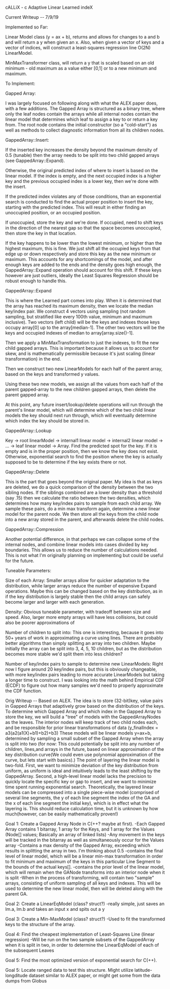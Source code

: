 cALLiX - c Adaptive Linear Learned indeX

Current Writeup -- 7/9/19

Implemented so Far:

Linear Model class (y = ax + b), returns and allows for changes to a and b and will return a y when given an x. Also, when given a vector of keys and a vector of indices, will construct a least-squares regression line O(2N) LinearModel.

MinMaxTransformer class, will return a y that is scaled based on an old minimum - old maximum as a value either [0,1] or to a new minimum and maximum.

To Implement:

Gapped Array:

I was largely focused on following along with what the ALEX paper does, with a few additions. The Gapped Array is structured as a binary tree, where only the leaf nodes contain the arrays while all internal nodes contain the linear model that determines which leaf to assign a key to or return a key from. The root node contains the initial constructor (so a "cold-start") as well as methods to collect diagnostic information from all its children nodes.

GappedArray::Insert:

If the inserted key increases the density beyond the maximum density of 0.5 (tunable) then the array needs to be split into two child gapped arrays (see GappedArray::Expand).

Otherwise, the original predicted index of where to insert is based on the linear model. If the index is empty, and the next occupied index is a higher key and the previous occupied index is a lower key, then we're done with the insert.

If the predicted index violates any of those conditions, than an exponential search is conducted to find the actual proper position to insert the key, starting with the predicted index. This will result in either finding an unoccupied position, or an occupied position.

If unoccupied, store the key and we're done. If occupied, need to shift keys in the direction of the nearest gap so that the space becomes unoccupied, then store the key in that location.

If the key happens to be lower than the lowest minimum, or higher than the highest maximum, this is fine. We just shift all the occupied keys from that edge up or down respectively and store this key as the new minimum or maximum. This accounts for any shortcomings of the model, and after enough keys are added to the ends and the density goes high enough, the GappedArray::Expand operation should account for this shift. If these keys however are just outliers, ideally the Least Squares Regression should be robust enough to handle this.

GappedArray::Expand

This is where the Learned part comes into play. When it is determined that the array has reached its maximum density, then we locate the median key/index pair. We construct 4 vectors using sampling (not random sampling, but stratified like every 100th value, minimum and maximum inclusive). Two vectors (left child) will be the keys and indexes those keys occupy array[0] up to the array[median-1]. The other two vectors will be the keys and occupied indexes of median to array[array.size()-1].

Then we apply  a MinMaxTransformation to just the indexes, to fit the new child gapped arrays. This is important because it allows us to account for skew, and is mathematically permissible because it's just scaling (linear transformation) in the end.

Then we construct two new LinearModels for each half of the parent array, based on the keys and transformed y values.

Using these two new models, we assign all the values from each half of the parent gapped-array to the new children gapped arrays, then delete the parent gapped array.

At this point, any future insert/lookup/delete operations will run through the parent's linear model, which will determine which of the two child linear models the key should next run through, which will eventually determine which index the key should be stored in.

GappedArray::Lookup

Key -> root linearModel -> internal1 linear model -> internal2 linear model -> ... -> leaf linear model -> Array. Find the predicted spot for the key. If it is empty and is in the proper position, then we know the key does not exist. Otherwise, exponential search to find the position where the key is actually supposed to be to determine if the key exists there or not.

GappedArray::Delete

This is the part that goes beyond the original paper. My idea is that as keys are deleted, we do a quick comparison of the density between the two sibling nodes. If the siblings combined are a lower density than a threshold (say .15) then we calculate the ratio between the two densities, which determines how many key/index pairs to sample from each child array. We sample these pairs, do a min max transform again, determine a new linear model for the parent node. We then store all the keys from the child node into a new array stored in the parent, and afterwards delete the child nodes.

GappedArray::Compression

Another potential difference, in that perhaps we can collapse some of the internal nodes, and combine linear models into cases divided by key boundaries. This allows us to reduce the number of calculations needed. This is not what I'm originally planning on implementing but could be useful for the future.

Tuneable Parameters:

Size of each Array: Smaller arrays allow for quicker adaptation to the distribution, while larger arrays reduce the number of expensive Expand operations. Maybe this can be changed based on the key distribution, as in if the key distribution is largely stable then the child arrays can safely become larger and larger with each generation.

Density: Obvious tuneable parameter, with tradeoff between size and speed. Also, larger more empty arrays will have less collisions, but could also be poorer approximations of

Number of children to split into: This one is interesting, because it goes into 50+ years of work in approximating a curve using lines. There are probably better algorithms than simply splitting an array into two children. Maybe initially the array can be split into 3, 4, 5, 10 children, but as the distribution becomes more stable we'd split them into less children?

Number of key/index pairs to sample to determine new LinearModels: Right now I figure around 20 key/index pairs, but this is obviously changeable, with more key/index pairs leading to more accurate LinearModels but taking a longer time to construct. I was looking into the math behind Empirical CDF (ECDF) to figure out how many samples we'd need to properly approximate the CDF function.






Orig Writeup --
Based on ALEX. The idea is to store (32-bit)key, <T>value pairs in Gapped Arrays 
that adaptively grow based on the distribution of the keys.
To determine which Gapped Array and which index in the Gapped Array to store the key,
we will build a "tree" of models with the GappedArrayNodes as the leaves. The interior nodes
will keep track of two child nodes each, and be responsible for prior linear transformations
of data (y_finalIndex = a3(a2(a1(X)+b1)+b2)+b3) 
These models will be linear models y=ax+b, determined by sampling a small subset
of the Gapped Array when the array is split into two (for now: This could potentially
be split into any number of children, lines,and arrays in the future, based on linear approximation
of the key distribution curve(We could even use polynomial approximation of the curve, but lets start with basics).)
The point of layering the linear model is two-fold. First, we want to minimize deviation
of the key distribution from uniform, as uniform is ideal and intuitively leads to the least
shifting by the GappedArray. Second, a high-level linear model lacks the precision to 
quickly locate the specific key or gap to insert, and we want to minimize time spent running exponential search.
Theoretically, the layered linear models can be compressed into a single piece-wise model (comprised of 
several line segments, the y of each line segment the index of the GA and the x of each line segment
the initial key), which is in effect what the layering is. This should reduce calculation time, but it is
unknown by how much(however, can be easily mathematically proven!)

Goal 1: Create a Gapped Array Node in C(++? maybe at first).
-Each Gapped Array contains 1 bitarray,
1 array for the Keys, and 1 array for the Values (Node<T>[] values; Basically an array of linked lists)
-Any movement in the keys will be tracked in the bitarray as well as simultaneously
occur for the Values array
-Contains a max density of the Gapped Array, exceeding which results in splitting the
array in two. I'm thinking about 0.5
-contains the final level of linear model, which will be a linear min-max transformation
in order to fit minimum and maximum of the keys in this particular Line Segment to the bounds of the
actual keys[].
-contains the prior level of the linear model, which will remain when the GANode transforms
into an interior node when it is split
-When in the process of transforming, will contain two "sample" arrays, consisting of uniform
sampling of all keys and indexes. This will be used to determine the new linear model, then will
be deleted along with the parent GA.

Goal 2: Create a LinearEqModel (class? struct?)
-really simple, just saves an lm.a, lm.b and takes an input x and spits out a y

Goal 3: Create a Min-MaxModel (class? struct?) 
-Used to fit the transformed keys to the structure of the array.

Goal 4: Find the cheapest implementation of Least-Squares Line (linear regression)
-Will be run on the two sample subsets of the GappedArray when it is split in two, in
order to determine the LinearEqModel of each of the subsequent Leaves

Goal 5: Find the most optimized version of exponential search for C(++).

Goal 5: Locate ranged data to test this structure. Might utilize latitude-longditude
dataset similar to ALEX paper, or might get some from the data dumps from Globus
